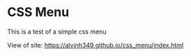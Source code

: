 CSS Menu
=================

This is a test of a simple css menu

View of site:
https://alvinh349.github.io/css_menu/index.html

